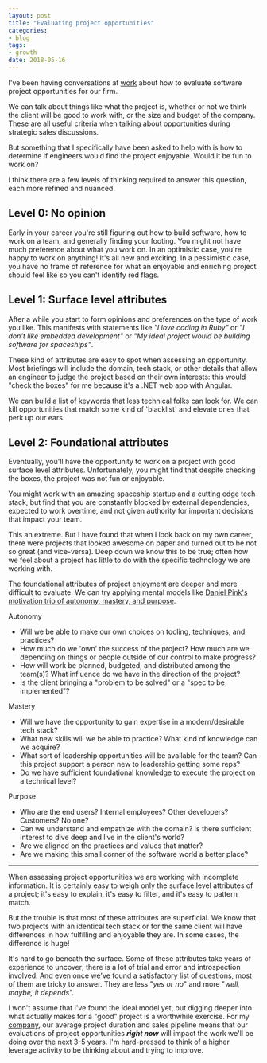 ```yaml
---
layout: post
title: "Evaluating project opportunities"
categories:
- blog
tags:
- growth
date: 2018-05-16
---
```


I've been having conversations at [work][work] about how to evaluate software project opportunities for our firm.

We can talk about things like what the project is, whether or not we think the client will be good to work with, or the size and budget of the company. These are all useful criteria when talking about opportunities during strategic sales discussions.

But something that I specifically have been asked to help with is how to determine if engineers would find the project enjoyable. Would it be fun to work on?

I think there are a few levels of thinking required to answer this question, each more refined and nuanced.

## Level 0: No opinion

Early in your career you're still figuring out how to build software, how to work on a team, and generally finding your footing. You might not have much preference about what you work on. In an optimistic case, you're happy to work on anything! It's all new and exciting. In a pessimistic case, you have no frame of reference for what an enjoyable and enriching project should feel like so you can't identify red flags.

## Level 1: Surface level attributes

After a while you start to form opinions and preferences on the type of work you like. This manifests with statements like _"I love coding in Ruby"_ or _"I don't like embedded development"_ or _"My ideal project would be building software for spaceships"_.

These kind of attributes are easy to spot when assessing an opportunity. Most briefings will include the domain, tech stack, or other details that allow an engineer to judge the project based on their own interests: this would "check the boxes" for me because it's a .NET web app with Angular.

We can build a list of keywords that less technical folks can look for. We can kill opportunities that match some kind of 'blacklist' and elevate ones that perk up our ears.

## Level 2: Foundational attributes

Eventually, you'll have the opportunity to work on a project with good surface level attributes. Unfortunately, you might find that despite checking the boxes, the project was not fun or enjoyable.

You might work with an amazing spaceship startup and a cutting edge tech stack, but find that you are constantly blocked by external dependencies, expected to work overtime, and not given authority for important decisions that impact your team.

This an extreme. But I have found that when I look back on my own career, there were projects that looked awesome on paper and turned out to be not so great (and vice-versa). Deep down we know this to be true; often how we feel about a project has little to do with the specific technology we are working with. 

The foundational attributes of project enjoyment are deeper and more difficult to evaluate. We can try applying mental models like [Daniel Pink's motivation trio of autonomy, mastery, and purpose][pink].

Autonomy

* Will we be able to make our own choices on tooling, techniques, and practices?
* How much do we 'own' the success of the project? How much are we depending on things or people outside of our control to make progress?
* How will work be planned, budgeted, and distributed among the team(s)? What influence do we have in the direction of the project?
* Is the client bringing a "problem to be solved" or a "spec to be implemented"?

Mastery

* Will we have the opportunity to gain expertise in a modern/desirable tech stack?
* What new skills will we be able to practice? What kind of knowledge can we acquire?
* What sort of leadership opportunities will be available for the team? Can this project support a person new to leadership getting some reps?
* Do we have sufficient foundational knowledge to execute the project on a technical level?

Purpose

* Who are the end users? Internal employees? Other developers? Customers? No one?
* Can we understand and empathize with the domain? Is there sufficient interest to dive deep and live in the client's world?
* Are we aligned on the practices and values that matter?
* Are we making this small corner of the software world a better place?

---

When assessing project opportunities we are working with incomplete information. It is certainly easy to weigh only the surface level attributes of a project; it's easy to explain, it's easy to filter, and it's easy to pattern match. 

But the trouble is that most of these attributes are superficial. We know that two projects with an identical tech stack or for the same client will have differences in how fulfilling and enjoyable they are. In some cases, the difference is huge!

It's hard to go beneath the surface. Some of these attributes take years of experience to uncover; there is a lot of trial and error and introspection involved. And even once we've found a satisfactory list of questions, most of them are tricky to answer. They are less "_yes or no_" and more "_well, maybe, it depends_".

I won't assume that I've found the ideal model yet, but digging deeper into what actually makes for a "good" project is a worthwhile exercise. For my [company][work], our average project duration and sales pipeline means that our evaluations of project opportunities **_right now_** will impact the work we'll be doing over the next 3-5 years. I'm hard-pressed to think of a higher leverage activity to be thinking about and trying to improve.

[work]: https://www.sep.com/
[pink]: https://en.wikipedia.org/wiki/Drive:_The_Surprising_Truth_About_What_Motivates_Us
